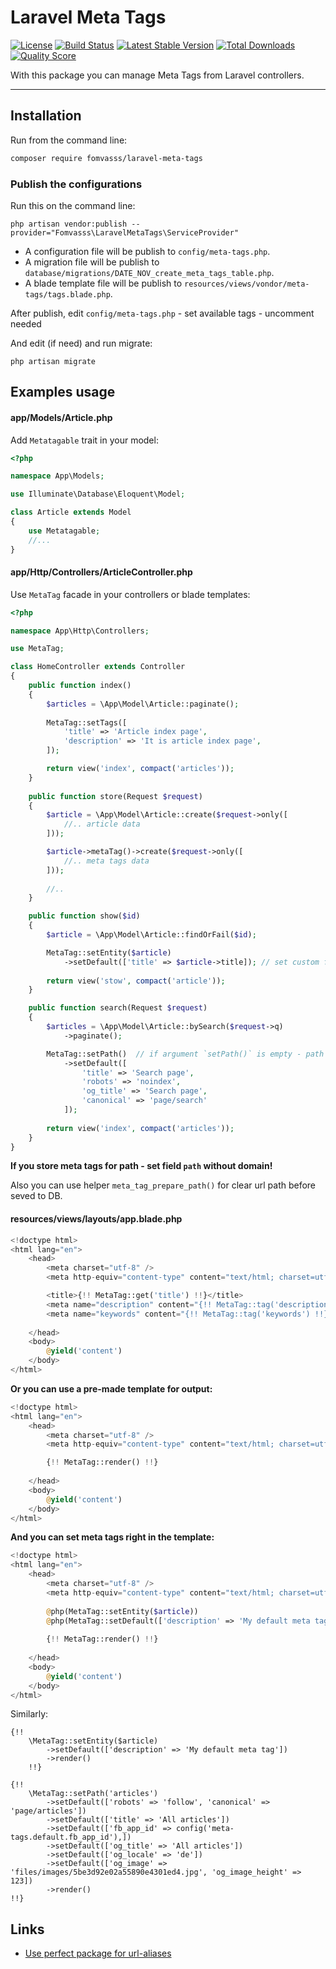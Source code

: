 # Laravel Meta Tags

[![License](https://img.shields.io/packagist/l/fomvasss/laravel-meta-tags.svg?style=for-the-badge)](https://packagist.org/packages/fomvasss/laravel-meta-tags)
[![Build Status](https://img.shields.io/github/stars/fomvasss/laravel-meta-tags.svg?style=for-the-badge)](https://github.com/fomvasss/laravel-meta-tags)
[![Latest Stable Version](https://img.shields.io/packagist/v/fomvasss/laravel-meta-tags.svg?style=for-the-badge)](https://packagist.org/packages/fomvasss/laravel-meta-tags)
[![Total Downloads](https://img.shields.io/packagist/dt/fomvasss/laravel-meta-tags.svg?style=for-the-badge)](https://packagist.org/packages/fomvasss/laravel-meta-tags)
[![Quality Score](https://img.shields.io/scrutinizer/g/fomvasss/laravel-meta-tags.svg?style=for-the-badge)](https://scrutinizer-ci.com/g/fomvasss/laravel-meta-tags)

With this package you can manage Meta Tags from Laravel controllers.

----------

## Installation

Run from the command line:

```bash
composer require fomvasss/laravel-meta-tags
```

### Publish the configurations

Run this on the command line:

```
php artisan vendor:publish --provider="Fomvasss\LaravelMetaTags\ServiceProvider"
```
- A configuration file will be publish to `config/meta-tags.php`.
- A migration file will be publish to `database/migrations/DATE_NOV_create_meta_tags_table.php`.
- A blade template file will be publish to `resources/views/vondor/meta-tags/tags.blade.php`.

After publish, edit `config/meta-tags.php` - set available tags - uncomment needed

And edit (if need) and run migrate:
```
php artisan migrate
```

## Examples usage

#### app/Models/Article.php

Add `Metatagable` trait in your model:

```php
<?php

namespace App\Models;

use Illuminate\Database\Eloquent\Model;

class Article extends Model
{
    use Metatagable;
    //...
}
```

#### app/Http/Controllers/ArticleController.php

Use `MetaTag` facade in your controllers or blade templates:

```php
<?php 

namespace App\Http\Controllers;

use MetaTag;

class HomeController extends Controller 
{
    public function index()
    {
        $articles = \App\Model\Article::paginate();
        
        MetaTag::setTags([
            'title' => 'Article index page',
            'description' => 'It is article index page',
        ]);

        return view('index', compact('articles'));
    }
    
    public function store(Request $request)
    {
        $article = \App\Model\Article::create($request->only([
            //.. article data
        ]));

        $article->metaTag()->create($request->only([
            //.. meta tags data
        ]));
        
        //..
    }

    public function show($id)
    {
        $article = \App\Model\Article::findOrFail($id);

        MetaTag::setEntity($article)
            ->setDefault(['title' => $article->title]); // set custom field
        
        return view('stow', compact('article'));
    }

    public function search(Request $request)
    {
        $articles = \App\Model\Article::bySearch($request->q)
            ->paginate();

        MetaTag::setPath()  // if argument `setPath()` is empty - path = request()->path()
            ->setDefault([
                'title' => 'Search page',
                'robots' => 'noindex',
                'og_title' => 'Search page',
                'canonical' => 'page/search'
            ]);
        
        return view('index', compact('articles'));
    }
}
```

**If you store meta tags for path - set field `path` without domain!**

Also you can use helper `meta_tag_prepare_path()` for clear url path before seved to DB.

#### resources/views/layouts/app.blade.php

```php
<!doctype html>
<html lang="en">
    <head>
        <meta charset="utf-8" />
        <meta http-equiv="content-type" content="text/html; charset=utf-8">

        <title>{!! MetaTag::get('title') !!}</title>
        <meta name="description" content="{!! MetaTag::tag('description') !!}">
        <meta name="keywords" content="{!! MetaTag::tag('keywords') !!}">
        
    </head>
    <body>
        @yield('content')
    </body>
</html>
```

**Or you can use a pre-made template for output:**

```php
<!doctype html>
<html lang="en">
    <head>
        <meta charset="utf-8" />
        <meta http-equiv="content-type" content="text/html; charset=utf-8">

        {!! MetaTag::render() !!}
        
    </head>
    <body>
        @yield('content')
    </body>
</html>
```

**And you can set meta tags right in the template:**

```php
<!doctype html>
<html lang="en">
    <head>
        <meta charset="utf-8" />
        <meta http-equiv="content-type" content="text/html; charset=utf-8">
        
        @php(MetaTag::setEntity($article))
        @php(MetaTag::setDefault(['description' => 'My default meta tag']))
        
        {!! MetaTag::render() !!}
        
    </head>
    <body>
        @yield('content')
    </body>
</html>
```

Similarly:
```blade
{!!
    \MetaTag::setEntity($article)
        ->setDefault(['description' => 'My default meta tag'])
        ->render()
    !!}
```

```blade
{!! 
    \MetaTag::setPath('articles')
        ->setDefault(['robots' => 'follow', 'canonical' => 'page/articles'])
        ->setDefault(['title' => 'All articles'])
        ->setDefault(['fb_app_id' => config('meta-tags.default.fb_app_id'),])
        ->setDefault(['og_title' => 'All articles'])
        ->setDefault(['og_locale' => 'de'])
        ->setDefault(['og_image' => 'files/images/5be3d92e02a55890e4301ed4.jpg', 'og_image_height' => 123])
        ->render() 
!!}
```

## Links

* [Use perfect package for url-aliases](https://github.com/fomvasss/laravel-url-aliases)